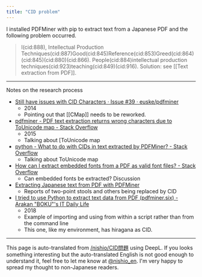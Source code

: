 ```yaml
---
title: "CID problem"
---
```


I installed PDFMiner with pip to extract text from a Japanese PDF and the following problem occurred.
> I(cid:888), Intellectual Production Techniques(cid:887)Good(cid:845)Reference(cid:853)Greed(cid:864)(cid:845)(cid:880)(cid:866). People(cid:884)intellectual production techniques(cid:923)teaching(cid:849)(cid:916).
Solution: see [[Text extraction from PDF]].

-----
Notes on the research process
- [Still have issues with CID Characters · Issue #39 · euske/pdfminer](https://github.com/euske/pdfminer/issues/39)
    - 2014
    - Pointing out that [[CMap]] needs to be reworked.
- [pdfminer - PDF text extraction returns wrong characters due to ToUnicode map - Stack Overflow](https://stackoverflow.com/questions/28678841/pdf-text-extraction-returns-wrong-characters-due-to-tounicode-map)
    - 2015
    - Talking about [ToUnicode map
- [python - What to do with CIDs in text extracted by PDFMiner? - Stack Overflow](https://stackoverflow.com/questions/50773909/what-to-do-with-cids-in-text-extracted-by-pdfminer)
    - Talking about ToUnicode map
- [How can I extract embedded fonts from a PDF as valid font files? - Stack Overflow](https://stackoverflow.com/questions/3488042/how-can-i-extract-embedded-fonts-from-a-pdf-as-valid-font-files)
    - Can embedded fonts be extracted? Discussion
- [Extracting Japanese text from PDF with PDFMiner](https://qiita.com/korkewriya/items/72de38fc506ab37b4f2d)
    - Reports of two-point stools and others being replaced by CID
- [I tried to use Python to extract text data from PDF (pdfminer.six) - Arakan "BOKU"'s IT Daily Life](http://arakan-pgm-ai.hatenablog.com/entry/2018/01/07/080000)
    - 2018
    - Example of importing and using from within a script rather than from the command line
    - This one, like my environment, has hiragana as CID.
---
This page is auto-translated from [/nishio/CID問題](https://scrapbox.io/nishio/CID問題) using DeepL. If you looks something interesting but the auto-translated English is not good enough to understand it, feel free to let me know at [@nishio_en](https://twitter.com/nishio_en). I'm very happy to spread my thought to non-Japanese readers.